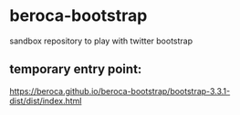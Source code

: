 # beroca-bootstrap
sandbox repository to play with twitter bootstrap

## temporary entry point:
<https://beroca.github.io/beroca-bootstrap/bootstrap-3.3.1-dist/dist/index.html>
